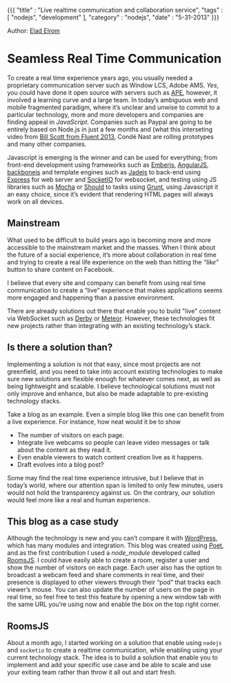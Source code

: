 {{{
    "title"    : "Live realtime communication and collaboration service",
    "tags"     : [ "nodejs", "development" ],
    "category" : "nodejs",
    "date"     : "5-31-2013"
}}}

Author: [Elad Elrom](https://twitter.com/EladElrom)

Seamless Real Time Communication
================================

To create a real time experience years ago, you usually needed a proprietary communication server such as Window LCS, Adobe AMS.  *Yes*, you could have done it open source with servers such as [APE](http://www.ape-project.org/APE), however, it involved a learning curve and a large team. In today’s ambiguous web and mobile fragmented paradigm, where it’s unclear and unwise to commit to a particular technology, more and more developers and companies are finding appeal in *JavaScript*.
Companies such as Paypal are going to be entirely based on Node.js in just a few months and (what this interseting video from [Bill Scott from Fluent 2013](http://www.youtube.com/watch?v=tZWGb0HU2QM&feature=share), Condé Nast are rolling prototypes and many other companies.

Javascript is emerging is the winner and can be used for everything; from front-end development using frameworks such as [Emberjs](http://emberjs.com/), [AngularJS](http://angularjs.org/), [backbonejs](http://backbonejs.org/) and template engines such as [Jadejs](http://jade-lang.com/) to back-end using [Express](http://expressjs.com/) for web server and [SocketIO](http://socket.io/) for websocket, and testing using JS libraries such as [Mocha](http://visionmedia.github.io/mocha/) or [Should](https://github.com/visionmedia/should.js/) to tasks using [Grunt](http://gruntjs.com/), using Javascript it an easy choice, since it’s evident that rendering HTML pages will always work on all devices.

Mainstream
----------

What used to be difficult to build years ago is becoming more and more accessible to the mainstream market and the masses.  When I think about the future of a social experience, it’s more about collaboration in real time and trying to create a real life experience on the web than hitting the *“like”* button to share content on Facebook.

I believe that every site and company can benefit from using real time communication to create a “live” experience that makes applications seems more engaged and happening than a passive environment.

There are already solutions out there that enable you to build "live" content via WebSocket such as [Derby](http://derbyjs.com/) or [Meteor](http://meteor.com/).  However, these technologies fit new projects rather than integrating with an existing technology’s stack.

Is there a solution than?
-------------------------

Implementing a solution is not that easy, since most projects are not greenfield, and you need to take into account existing technologies to make sure new solutions are flexible enough for whatever comes next, as well as being lightweight and scalable. I believe technological solutions must not only improve and enhance, but also be made adaptable to pre-existing technology stacks.

Take a blog as an example.  Even a simple blog like this one can benefit from a live experience.  For instance, how neat would it be to show

* The number of visitors on each page.
* Integrate live webcams so people can leave video messages or talk about the content as they read it.
* Even enable viewers to watch content creation live as it happens.
* Draft evolves into a blog post?

Some may find the real time experience intrusive, but I believe that in today’s world, where our attention span is limited to only few minutes, users would not hold the transparency against us. On the contrary, our solution would feel more like a real and human experience.

This blog as a case study
-------------------------

Although the technology is new and you can’t compare it with [WordPress](http://wordpress.org/), which has many modules and integration. This blog was created using [Poet](http://jsantell.github.io/poet/), and as the first contribution I used a *node_module* developed called [RoomsJS](https://npmjs.org/package/roomsjs).  I could have easily able to create a room, register a user and show the number of visitors on each page.  Each user also has the option to broadcast a webcam feed and share comments in real time, and their presence is displayed to other viewers through their “pod” that tracks each viewer’s mouse. You can also update the number of users on the page in real time, so feel free to test this feature by opening a new window tab with the same URL you’re using now and enable the box on the top right corner.


RoomsJS
-------

About a month ago, I started working on a solution that enable using `nodejs` and `socketio` to create a realtime communication, while enabling using your current technology stack.  The idea is to build a solution that enable you to implement and add your specific use case and be able to scale and use your exiting team rather than throw it all out and start fresh.